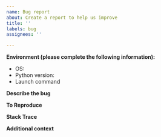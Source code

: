 ```yaml
---
name: Bug report
about: Create a report to help us improve
title: ''
labels: bug
assignees: ''

---
```


<!--
Before posting your issue, please check the README.md for informations:
    https://github.com/kaitallaoua/zyspotify/blob/master/README.md
-->

**Environment (please complete the following information):**
 - OS: <!-- e.g. Windows 11 / Ubuntu 22.04 / Docker -->
 - Python version: <!-- e.g. 3.12.0 -->
 - Launch command <!-- This field is required, no abbreviations -->

**Describe the bug**
<!--
A clear and concise description of what the bug is.
-->

**To Reproduce**
<!--
Describe the steps to reproduce the behavior:
e.g.
1. Run '...'
2. Download track id '....'
3. See error
-->

**Stack Trace**
<!--
Place contents inside a code block, 
``` 
Stack trace contents here
```
-->

**Additional context**
<!--
Add any other context about the problem here.
-->